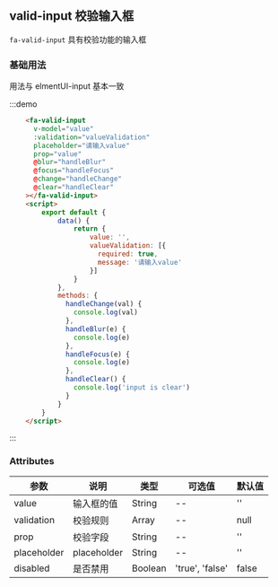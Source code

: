 ## valid-input 校验输入框
`fa-valid-input` 具有校验功能的输入框

### 基础用法

用法与 elmentUI-input 基本一致

:::demo 
```html
    <fa-valid-input
      v-model="value" 
      :validation="valueValidation" 
      placeholder="请输入value" 
      prop="value"
      @blur="handleBlur" 
      @focus="handleFocus" 
      @change="handleChange" 
      @clear="handleClear"
    ></fa-valid-input>
    <script>
        export default {
            data() {
                return {
                    value: '',
                    valueValidation: [{
                      required: true,
                      message: '请输入value'
                    }]
                }
            },
            methods: {
              handleChange(val) {
                console.log(val)
              },
              handleBlur(e) {
                console.log(e)
              },
              handleFocus(e) {
                console.log(e)
              },
              handleClear() {
                console.log('input is clear')
              }
            }
        }
    </script>
```
:::

### Attributes
| 参数      | 说明    | 类型      | 可选值       | 默认值   |
|---------- |-------- |---------- |-------------  |-------- |
| value       | 输入框的值         | String   |  --      |    ''    |
| validation  | 校验规则           | Array    |  --      |    null    |
| prop        | 校验字段           | String    |  --      |    ''    |
| placeholder | placeholder       | String   |  --       |    ''    |
| disabled    | 是否禁用           | Boolean  |  'true', 'false'  |    false    |
